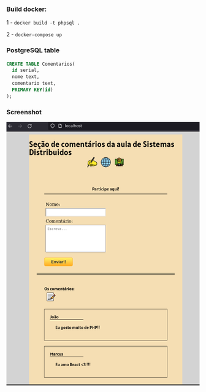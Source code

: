 ### Build docker:

1 - `docker build -t phpsql . `

2 - `docker-compose up`

### PostgreSQL table

```sql
CREATE TABLE Comentarios(
  id serial,
  nome text,
  comentario text,
  PRIMARY KEY(id)
);
```

### Screenshot

![](screenshot.png "Screenshot")